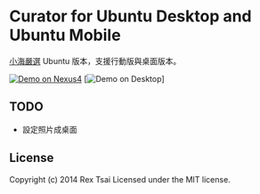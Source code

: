 Curator for Ubuntu Desktop and Ubuntu Mobile
============================================

[小海嚴選](http://curator.im/) Ubuntu 版本，支援行動版與桌面版本。


[![Demo on Nexus4](http://img.youtube.com/vi/moXHJ_F3TCg/0.jpg)](http://www.youtube.com/watch?v=moXHJ_F3TCg)
[![Demo on Desktop](http://i.imgur.com/G2QmKr0.jpg)]

TODO
----

* 設定照片成桌面


License
-------
Copyright (c) 2014 Rex Tsai Licensed under the MIT license.

